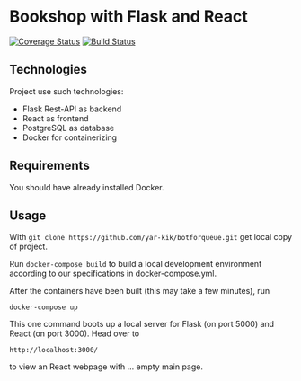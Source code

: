 # Bookshop with Flask and React
[![Coverage Status](https://coveralls.io/repos/github/yar-kik/botforqueue/badge.svg?branch=master)](https://coveralls.io/github/yar-kik/botforqueue?branch=master)
[![Build Status](https://travis-ci.com/yar-kik/botforqueue.svg?branch=master)](https://travis-ci.com/yar-kik/botforqueue)

## Technologies
Project use such technologies:
* Flask Rest-API as backend
* React as frontend
* PostgreSQL as database
* Docker for containerizing

## Requirements
You should have already installed Docker. 

## Usage
With `git clone https://github.com/yar-kik/botforqueue.git` get local copy of project.

Run `docker-compose build` to build a local development environment according to our specifications in docker-compose.yml. 

After the containers have been built (this may take a few minutes), run 

`docker-compose up` 

This one command boots up a local server for Flask (on port 5000) and React (on port 3000). Head over to

`http://localhost:3000/` 

to view an React webpage with ... empty main page. 
